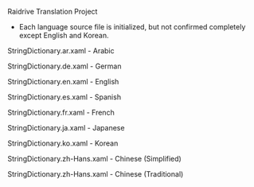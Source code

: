 Raidrive Translation Project

- Each language source file is initialized, but not confirmed completely except English and Korean.

StringDictionary.ar.xaml - Arabic

StringDictionary.de.xaml - German

StringDictionary.en.xaml - English

StringDictionary.es.xaml - Spanish

StringDictionary.fr.xaml - French

StringDictionary.ja.xaml - Japanese

StringDictionary.ko.xaml - Korean

StringDictionary.zh-Hans.xaml - Chinese (Simplified)

StringDictionary.zh-Hans.xaml - Chinese (Traditional)

